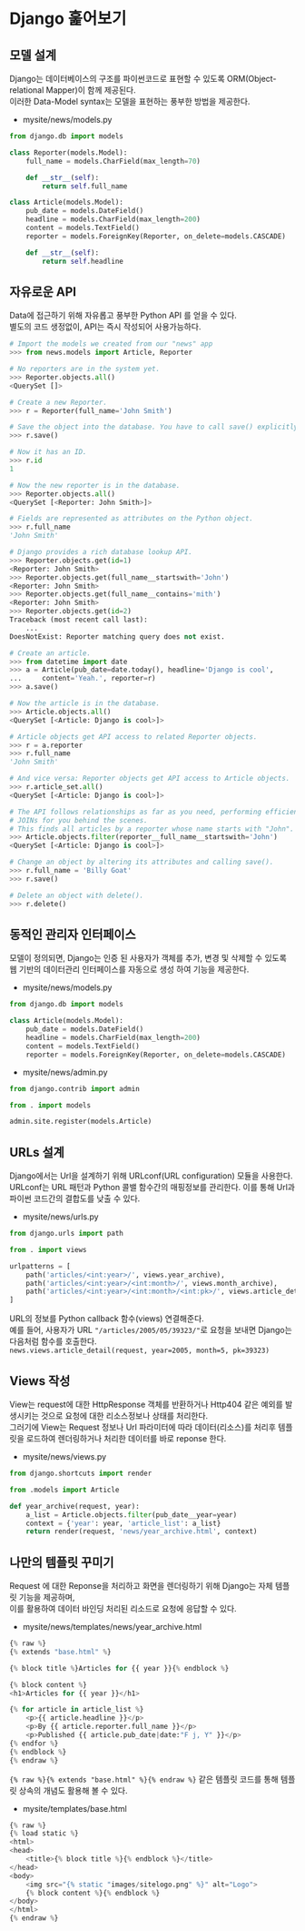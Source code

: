 # Django 훑어보기

## 모델 설계  
Django는 데이터베이스의 구조를 파이썬코드로 표현할 수 있도록 ORM(Object-relational Mapper)이 함께 제공된다.  
이러한 Data-Model syntax는 모델을 표현하는 풍부한 방법을 제공한다. 
- mysite/news/models.py  
```python
from django.db import models

class Reporter(models.Model):
    full_name = models.CharField(max_length=70)

    def __str__(self):
        return self.full_name

class Article(models.Model):
    pub_date = models.DateField()
    headline = models.CharField(max_length=200)
    content = models.TextField()
    reporter = models.ForeignKey(Reporter, on_delete=models.CASCADE)

    def __str__(self):
        return self.headline
```

## 자유로운 API  
Data에 접근하기 위해 자유롭고 풍부한 Python API 를 얻을 수 있다.  
별도의 코드 생정없이, API는 즉시 작성되어 사용가능하다.  
```python 
# Import the models we created from our "news" app
>>> from news.models import Article, Reporter

# No reporters are in the system yet.
>>> Reporter.objects.all()
<QuerySet []>

# Create a new Reporter.
>>> r = Reporter(full_name='John Smith')

# Save the object into the database. You have to call save() explicitly.
>>> r.save()

# Now it has an ID.
>>> r.id
1

# Now the new reporter is in the database.
>>> Reporter.objects.all()
<QuerySet [<Reporter: John Smith>]>

# Fields are represented as attributes on the Python object.
>>> r.full_name
'John Smith'

# Django provides a rich database lookup API.
>>> Reporter.objects.get(id=1)
<Reporter: John Smith>
>>> Reporter.objects.get(full_name__startswith='John')
<Reporter: John Smith>
>>> Reporter.objects.get(full_name__contains='mith')
<Reporter: John Smith>
>>> Reporter.objects.get(id=2)
Traceback (most recent call last):
    ...
DoesNotExist: Reporter matching query does not exist.

# Create an article.
>>> from datetime import date
>>> a = Article(pub_date=date.today(), headline='Django is cool',
...     content='Yeah.', reporter=r)
>>> a.save()

# Now the article is in the database.
>>> Article.objects.all()
<QuerySet [<Article: Django is cool>]>

# Article objects get API access to related Reporter objects.
>>> r = a.reporter
>>> r.full_name
'John Smith'

# And vice versa: Reporter objects get API access to Article objects.
>>> r.article_set.all()
<QuerySet [<Article: Django is cool>]>

# The API follows relationships as far as you need, performing efficient
# JOINs for you behind the scenes.
# This finds all articles by a reporter whose name starts with "John".
>>> Article.objects.filter(reporter__full_name__startswith='John')
<QuerySet [<Article: Django is cool>]>

# Change an object by altering its attributes and calling save().
>>> r.full_name = 'Billy Goat'
>>> r.save()

# Delete an object with delete().
>>> r.delete()
```

## 동적인 관리자 인터페이스  
모델이 정의되면, Django는 인증 된 사용자가 객체를 추가, 변경 및 삭제할 수 있도록 웹 기반의 데이터관리 인터페이스를 자동으로 생성 하여 기능을 제공한다.
- mysite/news/models.py  
```python
from django.db import models

class Article(models.Model):
    pub_date = models.DateField()
    headline = models.CharField(max_length=200)
    content = models.TextField()
    reporter = models.ForeignKey(Reporter, on_delete=models.CASCADE)
```
- mysite/news/admin.py  
```python
from django.contrib import admin

from . import models

admin.site.register(models.Article)
```

## URLs 설계
Django에서는 Url을 설계하기 위해 URLconf(URL configuration) 모듈을 사용한다.  
URLconf는 URL 패턴과 Python 콜밸 함수간의 매핑정보를 관리한다. 이를 통해 Url과 파이썬 코드간의 결합도를 낮출 수 있다.
- mysite/news/urls.py  
```python
from django.urls import path

from . import views

urlpatterns = [
    path('articles/<int:year>/', views.year_archive),
    path('articles/<int:year>/<int:month>/', views.month_archive),
    path('articles/<int:year>/<int:month>/<int:pk>/', views.article_detail),
]
```
URL의 정보를 Python callback 함수(views) 연결해준다.  
예를 들어, 사용자가 URL ```"/articles/2005/05/39323/"```로 요청을 보내면 Django는 다음처럼 함수를 호출한다.   
```news.views.article_detail(request, year=2005, month=5, pk=39323)```

## Views 작성
View는 request에 대한 HttpResponse 객체를 반환하거나 Http404 같은 예외를 발생시키는 것으로 요청에 대한 리소스정보나 상태를 처리한다.  
그러기에 View는 Request 정보나 Url 파라미터에 따라 데이터(리소스)를 처리후 템플릿을 로드하여 렌더링하거나 처리한 데이터를 바로 reponse 한다.  
- mysite/news/views.py  
```python
from django.shortcuts import render

from .models import Article

def year_archive(request, year):
    a_list = Article.objects.filter(pub_date__year=year)
    context = {'year': year, 'article_list': a_list}
    return render(request, 'news/year_archive.html', context)
```

## 나만의 템플릿 꾸미기
Request 에 대한 Reponse을 처리하고 화면을 렌더링하기 위해 Django는 자체 템플릿 기능을 제공하며,  
이를 활용하여 데이터 바인딩 처리된 리소드로 요청에 응답할 수 있다.  
- mysite/news/templates/news/year_archive.html  
```python
{% raw %}
{% extends "base.html" %}

{% block title %}Articles for {{ year }}{% endblock %}

{% block content %}
<h1>Articles for {{ year }}</h1>

{% for article in article_list %}
    <p>{{ article.headline }}</p>
    <p>By {{ article.reporter.full_name }}</p>
    <p>Published {{ article.pub_date|date:"F j, Y" }}</p>
{% endfor %}
{% endblock %}
{% endraw %}
```

```{% raw %}{% extends "base.html" %}{% endraw %}``` 
같은 템플릿 코드를 통해 템플릿 상속의 개념도 활용해 볼 수 있다.
- mysite/templates/base.html  
```python
{% raw %}
{% load static %}
<html>
<head>
    <title>{% block title %}{% endblock %}</title>
</head>
<body>
    <img src="{% static "images/sitelogo.png" %}" alt="Logo">
    {% block content %}{% endblock %}
</body>
</html>
{% endraw %}
```
